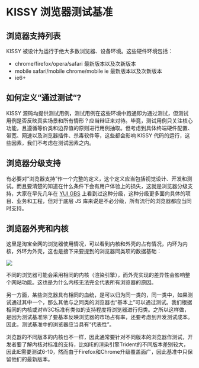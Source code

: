 # KISSY 浏览器测试基准

## 浏览器支持列表

KISSY 被设计为运行于绝大多数浏览器、设备环境。这些硬件环境包括：

* chrome/firefox/opera/safari 最新版本以及次新版本
* mobile safari/mobile chrome/mobile ie 最新版本以及次新版本
* ie6+


## 如何定义“通过测试“?

KISSY 源码均提供测试用例，测试用例在这些环境中跑通即为通过测试，但测试用例是否反映真实场景和所有情形？应当辩证来对待。毕竟，测试用例只关注核心功能，且遵循等价类和边界值的原则进行用例抽取。但考虑到具体终端硬件配置、带宽、网速以及浏览器插件、杀毒软件等，这些都会影响 KISSY 代码的运行，这些因素，我们不考虑在测试因素之内。

## 浏览器分级支持

有必要对“浏览器支持”作一个完整的定义，这个定义应当包括视觉设计、开发和测试。而且要清楚的知道在什么条件下会有用户体验上的损失，这就是浏览器分级支持，大家在早先几年在 [YUI GBS](http://yuilibrary.com/yui/docs/tutorials/gbs/) 上看到过这种分级，这种分级更多面向具体的项目、业务和工程，但对于底层 JS 库来说是不必分级，所有流行的浏览器都应当同时支持。

## 浏览器外壳和内核

这里是淘宝全网的浏览器使用情况，可以看到内核和外壳的占有情况，内环为内核，外环为外壳，这也是接下来要提到的浏览器同类项的数据基础： 

![](http://gtms04.alicdn.com/tps/i4/T1ugCBFltdXXbsk2DF-577-351.png)

不同的浏览器可能会采用相同的内核（渲染引擎），而外壳实现的差异性会影响整个网站功能。这也是为什么内核无法完全代表所有浏览器的原因。

另一方面，某些浏览器具有相同的血统，是可以归为同一类的，同一类中，如果测试通过其中一个，那么其他与之同类的浏览器也“基本上”可以通过测试。我们根据相同的内核或对W3C标准有类似的支持程度将浏览器进行归类。之所以这样做，是因为测试基准除了要基本反映浏览器的市场占有率，还要考虑到开发测试成本。因此，测试基准中的浏览器应当具有“代表性”。

浏览器的不同版本的内核也不一样，因此通常要针对不同版本的浏览器作测试，开发者要了解内核对标准的支持，比如IE的渲染引擎Trident的不同版本差别较大，因此IE需要测试6-10，然而由于Firefox和Chrome升级覆盖面广，因此基准中只保留他们的最新版本。 


